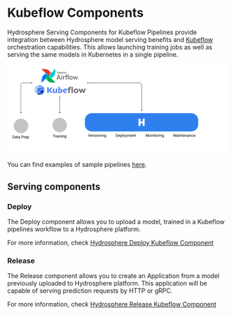 # Kubeflow Components

Hydrosphere Serving Components for Kubeflow Pipelines provide integration between Hydrosphere model serving benefits and [Kubeflow](https://kubeflow.org) orchestration capabilities. This allows launching training jobs as well as serving the same models in Kubernetes in a single pipeline.

![](../../.gitbook/assets/hydrosphere_and_kubeflow%20%281%29.png)

You can find examples of sample pipelines [here](https://github.com/kubeflow/pipelines/samples/contrib/hydrosphere-samples).

## Serving components

### **Deploy**

The Deploy component allows you to upload a model, trained in a Kubeflow pipelines workflow to a Hydrosphere platform.

For more information, check [Hydrosphere Deploy Kubeflow Component](https://github.com/kubeflow/pipelines/tree/master/components/hydrosphere/serving/deploy_op)

### **Release**

The Release component allows you to create an Application from a model previously uploaded to Hydrosphere platform. This application will be capable of serving prediction requests by HTTP or gRPC.

For more information, check [Hydrosphere Release Kubeflow Component](https://github.com/kubeflow/pipelines/tree/master/components/hydrosphere/serving/release_op)

